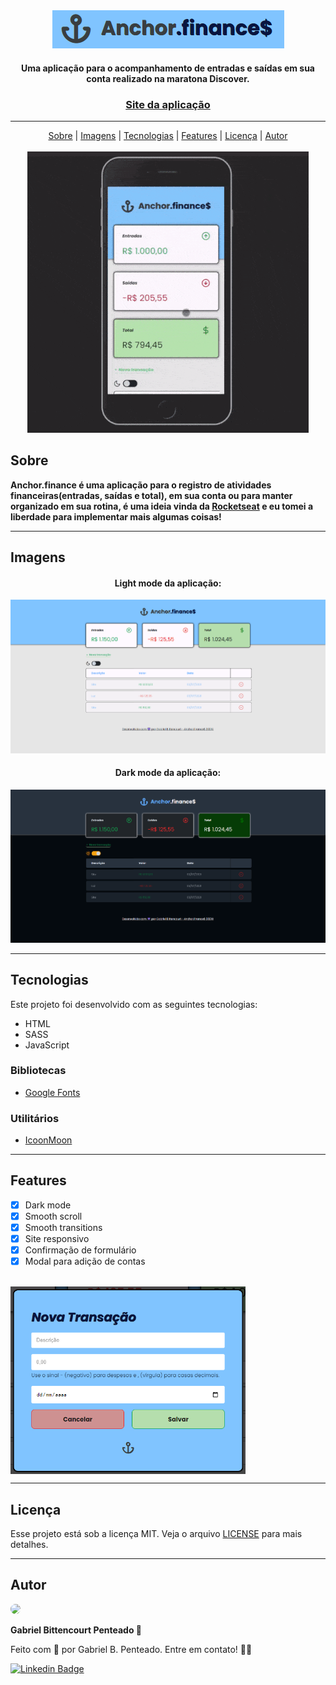 <div align="center">
    <img src="github/../.github/logo.png">
</div>

<h4 align="center">Uma aplicação para o acompanhamento de entradas e saídas em sua conta realizado na maratona Discover.</h4>
<h3 align="center"><a href="https://anchor-finance.vercel.app/">Site da aplicação</a></h3>
    
---

<div align="center">
    <a href="#sobre">Sobre</a> |
    <a href="#imagens">Imagens</a> |
    <a href="#tecnologias">Tecnologias</a> |
    <a href="#features">Features</a> |
    <a href="#licença">Licença</a> |
    <a href="#autor">Autor</a>
</div> <br>

<div align="center">
    <img src="https://github.com/gabrlcj/anchor.finance/blob/3f37efcf6335d17d5973e36b71e22aa76b749176/anchor.finance-mobile.gif">
</div>

## Sobre
**Anchor.finance é uma aplicação para o registro de atividades financeiras(entradas, saídas e total), em sua conta ou para manter organizado em sua rotina, é uma ideia vinda da [Rocketseat](https://github.com/rocketseat-education/maratona-discover-01) e eu tomei a liberdade para implementar mais algumas coisas!**

---

## Imagens
<div align="center">
    <h4>Light mode da aplicação:</h4>
    <img src="github/../.github/light-mode.png">
    <h4>Dark mode da aplicação:</h4>
    <img src="github/../.github/dark-mode.png">
</div>

---

## Tecnologias

Este projeto foi desenvolvido com as seguintes tecnologias:
* HTML
* SASS
* JavaScript

### Bibliotecas
* [Google Fonts](https://fonts.google.com/)

### Utilitários
  * [IcoonMoon](https://icomoon.io/)

---

## Features

- [x] Dark mode
- [x] Smooth scroll
- [x] Smooth transitions
- [x] Site responsivo
- [x] Confirmação de formulário
- [x] Modal para adição de contas
<br>
<img align="center" height="300px" src="github/../.github/modal.light-mode.png">

---

## Licença

Esse projeto está sob a licença MIT. Veja o arquivo [LICENSE](https://github.com/gabrlcj/anchor.finance/blob/main/LICENSE) para mais detalhes.

---

## Autor

<img style='border-radius: 50px;' width='170px' src="https://unavatar.now.sh/github/gabrlcj">
<p><b>Gabriel Bittencourt Penteado 🔰</b></p>

Feito com 🤎 por Gabriel B. Penteado. Entre em contato! 👋🏽

[![Linkedin Badge](https://img.shields.io/badge/-Gabriel-orange?style=flat-square&logo=Linkedin&logoColor=white&link=https://www.linkedin.com/in/gabriel-bittencourt-penteado/)](https://www.linkedin.com/in/gabriel-bittencourt-penteado/)

